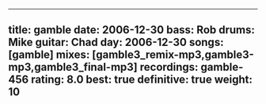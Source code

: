 
---
title: gamble
date: 2006-12-30
bass:	Rob
drums:	Mike
guitar:	Chad
day: 2006-12-30
songs: [gamble]
mixes: [gamble3_remix-mp3,gamble3-mp3,gamble3_final-mp3]
recordings: gamble-456
rating: 8.0
best: true
definitive: true
weight: 10
---

